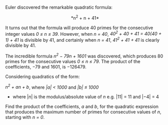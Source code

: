 Euler discovered the remarkable quadratic formula:

<center>*n<sup>2</sup> + n + 41*</center>

It turns out that the formula will produce 40 primes for the consecutive integer values *0 ≤ n ≤ 39*. However, when *n = 40*, *40<sup>2</sup> + 40 + 41 = 40(40 + 1) + 41* is divisible by 41, and certainly when *n = 41*, *41<sup>2</sup> + 41 + 41* is clearly divisible by 41.

The incredible formula *n<sup>2</sup> − 79n + 1601* was discovered, which produces 80 primes for the consecutive values *0 ≤ n ≤ 79*. The product of the coefficients, −79 and 1601, is −126479.

Considering quadratics of the form:

*n<sup>2</sup> + an + b*, where *|a| < 1000* and *|b| ≤ 1000*

- where |*n*| is the modulus/absolute value of *n*
e.g. |11| = 11 and |−4| = 4

Find the product of the coefficients, *a* and *b*, for the quadratic expression that produces the maximum number of primes for consecutive values of *n*, starting with *n = 0*.

